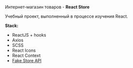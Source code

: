 Интернет-магазин товаров - **React Store**

Учебный проект, выполненный в процессе изучения React.

**Stack:**

- ReactJS + hooks
- Axios
- SCSS
- React Icons
- React Context
- [Fake Store API](https://fakestoreapi.com/)
